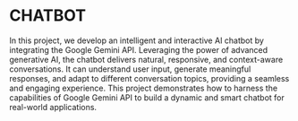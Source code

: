 # CHATBOT
In this project, we develop an intelligent and interactive AI chatbot by integrating the Google Gemini API. Leveraging the power of advanced generative AI, the chatbot delivers natural, responsive, and context-aware conversations. It can understand user input, generate meaningful responses, and adapt to different conversation topics, providing a seamless and engaging experience. This project demonstrates how to harness the capabilities of Google Gemini API to build a dynamic and smart chatbot for real-world applications.
